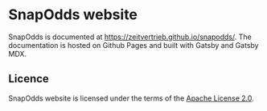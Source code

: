 # SnapOdds website

SnapOdds is documented at https://zeitvertrieb.github.io/snapodds/.
The documentation is hosted on Github Pages and built with Gatsby and Gatsby MDX.

## Licence

SnapOdds website is licensed under the terms of the [Apache License 2.0](LICENSE).
